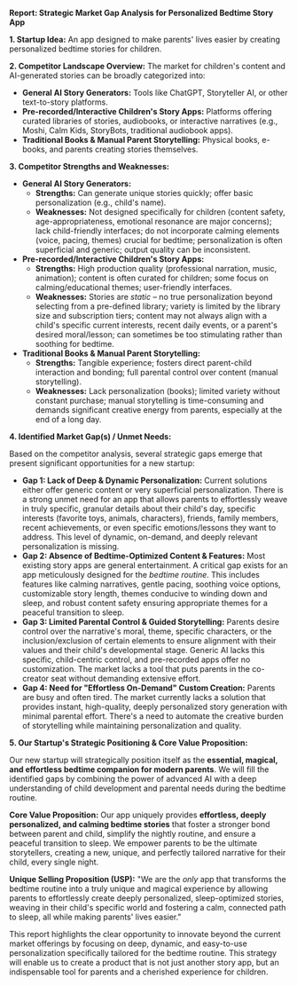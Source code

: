 **Report: Strategic Market Gap Analysis for Personalized Bedtime Story App**

**1. Startup Idea:**
An app designed to make parents' lives easier by creating personalized bedtime stories for children.

**2. Competitor Landscape Overview:**
The market for children's content and AI-generated stories can be broadly categorized into:
*   **General AI Story Generators:** Tools like ChatGPT, Storyteller AI, or other text-to-story platforms.
*   **Pre-recorded/Interactive Children's Story Apps:** Platforms offering curated libraries of stories, audiobooks, or interactive narratives (e.g., Moshi, Calm Kids, StoryBots, traditional audiobook apps).
*   **Traditional Books & Manual Parent Storytelling:** Physical books, e-books, and parents creating stories themselves.

**3. Competitor Strengths and Weaknesses:**

*   **General AI Story Generators:**
    *   **Strengths:** Can generate unique stories quickly; offer basic personalization (e.g., child's name).
    *   **Weaknesses:** Not designed specifically for children (content safety, age-appropriateness, emotional resonance are major concerns); lack child-friendly interfaces; do not incorporate calming elements (voice, pacing, themes) crucial for bedtime; personalization is often superficial and generic; output quality can be inconsistent.
*   **Pre-recorded/Interactive Children's Story Apps:**
    *   **Strengths:** High production quality (professional narration, music, animation); content is often curated for children; some focus on calming/educational themes; user-friendly interfaces.
    *   **Weaknesses:** Stories are *static* – no true personalization beyond selecting from a pre-defined library; variety is limited by the library size and subscription tiers; content may not always align with a child's specific current interests, recent daily events, or a parent's desired moral/lesson; can sometimes be too stimulating rather than soothing for bedtime.
*   **Traditional Books & Manual Parent Storytelling:**
    *   **Strengths:** Tangible experience; fosters direct parent-child interaction and bonding; full parental control over content (manual storytelling).
    *   **Weaknesses:** Lack personalization (books); limited variety without constant purchase; manual storytelling is time-consuming and demands significant creative energy from parents, especially at the end of a long day.

**4. Identified Market Gap(s) / Unmet Needs:**

Based on the competitor analysis, several strategic gaps emerge that present significant opportunities for a new startup:

*   **Gap 1: Lack of Deep & Dynamic Personalization:** Current solutions either offer generic content or very superficial personalization. There is a strong unmet need for an app that allows parents to effortlessly weave in truly specific, granular details about their child's day, specific interests (favorite toys, animals, characters), friends, family members, recent achievements, or even specific emotions/lessons they want to address. This level of dynamic, on-demand, and deeply relevant personalization is missing.
*   **Gap 2: Absence of Bedtime-Optimized Content & Features:** Most existing story apps are general entertainment. A critical gap exists for an app meticulously designed for the *bedtime routine*. This includes features like calming narratives, gentle pacing, soothing voice options, customizable story length, themes conducive to winding down and sleep, and robust content safety ensuring appropriate themes for a peaceful transition to sleep.
*   **Gap 3: Limited Parental Control & Guided Storytelling:** Parents desire control over the narrative's moral, theme, specific characters, or the inclusion/exclusion of certain elements to ensure alignment with their values and their child's developmental stage. Generic AI lacks this specific, child-centric control, and pre-recorded apps offer no customization. The market lacks a tool that puts parents in the co-creator seat without demanding extensive effort.
*   **Gap 4: Need for "Effortless On-Demand" Custom Creation:** Parents are busy and often tired. The market currently lacks a solution that provides instant, high-quality, deeply personalized story generation with minimal parental effort. There's a need to automate the creative burden of storytelling while maintaining personalization and quality.

**5. Our Startup's Strategic Positioning & Core Value Proposition:**

Our new startup will strategically position itself as the **essential, magical, and effortless bedtime companion for modern parents**. We will fill the identified gaps by combining the power of advanced AI with a deep understanding of child development and parental needs during the bedtime routine.

**Core Value Proposition:**
Our app uniquely provides **effortless, deeply personalized, and calming bedtime stories** that foster a stronger bond between parent and child, simplify the nightly routine, and ensure a peaceful transition to sleep. We empower parents to be the ultimate storytellers, creating a new, unique, and perfectly tailored narrative for their child, every single night.

**Unique Selling Proposition (USP):**
"We are the *only* app that transforms the bedtime routine into a truly unique and magical experience by allowing parents to effortlessly create deeply personalized, sleep-optimized stories, weaving in their child's specific world and fostering a calm, connected path to sleep, all while making parents' lives easier."

This report highlights the clear opportunity to innovate beyond the current market offerings by focusing on deep, dynamic, and easy-to-use personalization specifically tailored for the bedtime routine. This strategy will enable us to create a product that is not just another story app, but an indispensable tool for parents and a cherished experience for children.